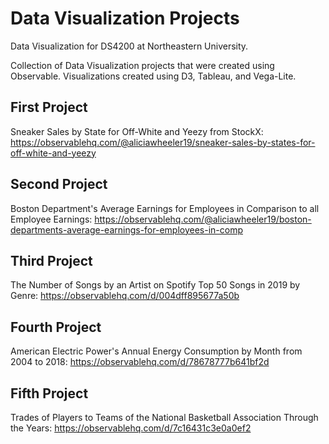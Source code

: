 # Data Visualization Projects
Data Visualization for DS4200 at Northeastern University.

Collection of Data Visualization projects that were created using Observable. Visualizations created using D3, Tableau, and Vega-Lite.

## First Project
Sneaker Sales by State for Off-White and Yeezy from StockX: https://observablehq.com/@aliciawheeler19/sneaker-sales-by-states-for-off-white-and-yeezy

## Second Project
Boston Department's Average Earnings for Employees in Comparison to all Employee Earnings: https://observablehq.com/@aliciawheeler19/boston-departments-average-earnings-for-employees-in-comp

## Third Project
The Number of Songs by an Artist on Spotify Top 50 Songs in 2019 by Genre: https://observablehq.com/d/004dff895677a50b

## Fourth Project
American Electric Power's Annual Energy Consumption by Month from 2004 to 2018: https://observablehq.com/d/78678777b641bf2d

## Fifth Project
Trades of Players to Teams of the National Basketball Association Through the Years: https://observablehq.com/d/7c16431c3e0a0ef2
